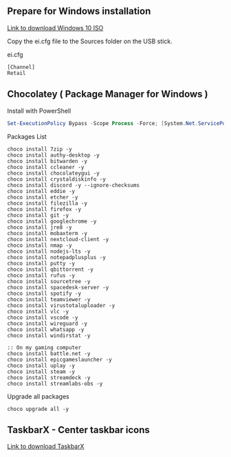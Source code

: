 ## Prepare for Windows installation

[Link to download Windows 10 ISO](https://tb.rg-adguard.net/public.php)

Copy the ei.cfg file to the Sources folder on the USB stick.

ei.cfg
```
[Channel]
Retail
```


## Chocolatey ( Package Manager for Windows )

Install with PowerShell
```powershell
Set-ExecutionPolicy Bypass -Scope Process -Force; [System.Net.ServicePointManager]::SecurityProtocol = [System.Net.ServicePointManager]::SecurityProtocol -bor 3072; iex ((New-Object System.Net.WebClient).DownloadString('https://chocolatey.org/install.ps1'))
```


Packages List
```
choco install 7zip -y
choco install authy-desktop -y
choco install bitwarden -y
choco install ccleaner -y
choco install chocolateygui -y
choco install crystaldiskinfo -y
choco install discord -y --ignore-checksums
choco install eddie -y
choco install etcher -y
choco install filezilla -y
choco install firefox -y
choco install git -y
choco install googlechrome -y
choco install jre8 -y
choco install mobaxterm -y
choco install nextcloud-client -y
choco install nmap -y
choco install nodejs-lts -y
choco install notepadplusplus -y
choco install putty -y
choco install qbittorrent -y
choco install rufus -y
choco install sourcetree -y
choco install spacedesk-server -y
choco install spotify -y
choco install teamviewer -y
choco install virustotaluploader -y
choco install vlc -y
choco install vscode -y
choco install wireguard -y
choco install whatsapp -y
choco install windirstat -y

:: On my gaming computer
choco install battle.net -y
choco install epicgameslauncher -y
choco install uplay -y
choco install steam -y
choco install streamdeck -y
choco install streamlabs-obs -y
```

Upgrade all packages
```
choco upgrade all -y
```

## TaskbarX - Center taskbar icons

[Link to download TaskbarX](https://chrisandriessen.nl/taskbarx)
